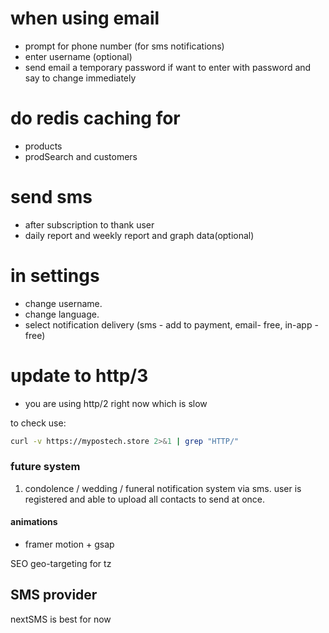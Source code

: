 # when using email
- prompt for phone number (for sms notifications)
- enter username (optional)
- send email a temporary password if want to enter with password and say to change immediately

# do redis caching for
- products
- prodSearch and customers

# send sms
- after subscription to thank user
- daily report and weekly report and graph data(optional)

# in settings
- change username.
- change language.
- select notification delivery (sms - add to payment, email- free, in-app - free)

# update to http/3 
- you are using http/2 right now which is slow

to check use:
```bash
curl -v https://mypostech.store 2>&1 | grep "HTTP/"
```
### future system
1. condolence / wedding / funeral notification system via sms. user is registered and able to upload all contacts to send at once.

#### animations
- framer motion + gsap

SEO geo-targeting for tz

## SMS provider
nextSMS is best for now